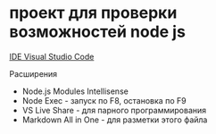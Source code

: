 # проект для проверки возможностей node js

[IDE Visual Studio Code](https://code.visualstudio.com/Download)

 Расширения
 * Node.js Modules Intellisense
 * Node Exec - запуск по F8, остановка по F9
 * VS Live Share - для парного программирования
 * Markdown All in One - для разметки этого файла

